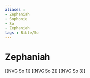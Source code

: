 ```yaml
---
aliases : 
- Zephaniah
- Sophonie
- So
- Zephaniah
tags : Bible/So
---
```


# Zephaniah

[[NVG So 1]]
[[NVG So 2]]
[[NVG So 3]]
